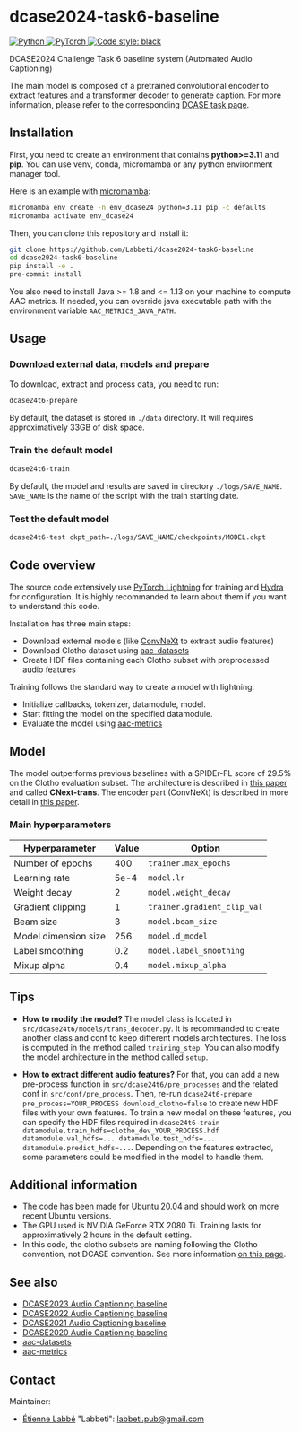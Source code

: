 # dcase2024-task6-baseline

<a href="https://www.python.org/">
    <img alt="Python" src="https://img.shields.io/badge/-Python 3.11-blue?style=for-the-badge&logo=python&logoColor=white">
</a>
<a href="https://pytorch.org/get-started/locally/">
    <img alt="PyTorch" src="https://img.shields.io/badge/-PyTorch 2.2-ee4c2c?style=for-the-badge&logo=pytorch&logoColor=white">
</a>
<a href="https://black.readthedocs.io/en/stable/">
    <img alt="Code style: black" src="https://img.shields.io/badge/code%20style-black-black.svg?style=for-the-badge&labelColor=gray">
</a>

DCASE2024 Challenge Task 6 baseline system (Automated Audio Captioning)

The main model is composed of a pretrained convolutional encoder to extract features and a transformer decoder to generate caption.
For more information, please refer to the corresponding [DCASE task page](https://dcase.community/challenge2024/task-automated-audio-captioning).


## Installation
First, you need to create an environment that contains **python>=3.11** and **pip**. You can use venv, conda, micromamba or any python environment manager tool.

Here is an example with [micromamba](https://mamba.readthedocs.io/en/latest/user_guide/micromamba.html):
```bash
micromamba env create -n env_dcase24 python=3.11 pip -c defaults
micromamba activate env_dcase24
```

Then, you can clone this repository and install it:
```bash
git clone https://github.com/Labbeti/dcase2024-task6-baseline
cd dcase2024-task6-baseline
pip install -e .
pre-commit install
```

You also need to install Java >= 1.8 and <= 1.13 on your machine to compute AAC metrics. If needed, you can override java executable path with the environment variable `AAC_METRICS_JAVA_PATH`.

## Usage

### Download external data, models and prepare

To download, extract and process data, you need to run:
```bash
dcase24t6-prepare
```
By default, the dataset is stored in `./data` directory. It will requires approximatively 33GB of disk space.

### Train the default model
```bash
dcase24t6-train
```

By default, the model and results are saved in directory `./logs/SAVE_NAME`. `SAVE_NAME` is the name of the script with the train starting date.

### Test the default model
```bash
dcase24t6-test ckpt_path=./logs/SAVE_NAME/checkpoints/MODEL.ckpt
```

## Code overview
The source code extensively use [PyTorch Lightning](https://lightning.ai/docs/pytorch/stable/) for training and [Hydra](https://hydra.cc/) for configuration.
It is highly recommanded to learn about them if you want to understand this code.

Installation has three main steps:
- Download external models (like [ConvNeXt](https://github.com/topel/audioset-convnext-inf) to extract audio features)
- Download Clotho dataset using [aac-datasets](https://github.com/Labbeti/aac-datasets)
- Create HDF files containing each Clotho subset with preprocessed audio features

Training follows the standard way to create a model with lightning:
- Initialize callbacks, tokenizer, datamodule, model.
- Start fitting the model on the specified datamodule.
- Evaluate the model using [aac-metrics](https://github.com/Labbeti/aac-metrics)

## Model

The model outperforms previous baselines with a SPIDEr-FL score of 29.5% on the Clotho evaluation subset.
The architecture is described in [this paper](https://arxiv.org/pdf/2309.00454.pdf) and called **CNext-trans**. The encoder part (ConvNeXt) is described in more detail in [this paper](https://arxiv.org/pdf/2306.00830.pdf).

### Main hyperparameters

| Hyperparameter | Value | Option |
| --- | --- | --- |
| Number of epochs | 400 | `trainer.max_epochs` |
| Learning rate | 5e-4 | `model.lr` |
| Weight decay | 2 | `model.weight_decay` |
| Gradient clipping | 1 | `trainer.gradient_clip_val` |
| Beam size | 3 | `model.beam_size` |
| Model dimension size | 256 | `model.d_model` |
| Label smoothing | 0.2 | `model.label_smoothing` |
| Mixup alpha | 0.4 | `model.mixup_alpha` |

<!-- TODO: model size -->

## Tips
- **How to modify the model?**
The model class is located in `src/dcase24t6/models/trans_decoder.py`. It is recommanded to create another class and conf to keep different models architectures.
The loss is computed in the method called `training_step`. You can also modify the model architecture in the method called `setup`.

- **How to extract different audio features?**
For that, you can add a new pre-process function in `src/dcase24t6/pre_processes` and the related conf in `src/conf/pre_process`. Then, re-run `dcase24t6-prepare pre_process=YOUR_PROCESS download_clotho=false` to create new HDF files with your own features.
To train a new model on these features, you can specify the HDF files required in `dcase24t6-train datamodule.train_hdfs=clotho_dev_YOUR_PROCESS.hdf datamodule.val_hdfs=... datamodule.test_hdfs=... datamodule.predict_hdfs=...`. Depending on the features extracted, some parameters could be modified in the model to handle them.


## Additional information
- The code has been made for Ubuntu 20.04 and should work on more recent Ubuntu versions.
- The GPU used is NVIDIA GeForce RTX 2080 Ti. Training lasts for approximatively 2 hours in the default setting.
- In this code, the clotho subsets are naming following the Clotho convention, not DCASE convention. See more information [on this page](https://aac-datasets.readthedocs.io/en/stable/data_subsets.html#clotho).


## See also
- [DCASE2023 Audio Captioning baseline](https://github.com/felixgontier/dcase-2023-baseline)
- [DCASE2022 Audio Captioning baseline](https://github.com/felixgontier/dcase-2022-baseline)
- [DCASE2021 Audio Captioning baseline](https://github.com/audio-captioning/dcase-2021-baseline)
- [DCASE2020 Audio Captioning baseline](https://github.com/audio-captioning/dcase-2020-baseline)
- [aac-datasets](https://github.com/Labbeti/aac-datasets)
- [aac-metrics](https://github.com/Labbeti/aac-metrics)


## Contact
Maintainer:
- [Étienne Labbé](https://labbeti.github.io/) "Labbeti": labbeti.pub@gmail.com

